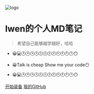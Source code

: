 ![logo](_media/icon.svg)

# Iwen的个人MD笔记

> 希望自己能够越学越好，哈哈

* 😀💻🕐🕑🕒🕓🕔🕕🕖🕗🕘🕙🕚🕛😶

* 😀Talk  is  cheap        Show me your code😶

* 😀💻🕐🕑🕒🕓🕔🕕🕖🕗🕘🕙🕚🕛😶

  

[开始装备](README.md)
[我的GitHub](https://github.com/isenwen/notebook)